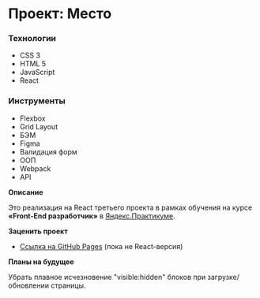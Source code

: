 # Проект: Место

### Технологии
* CSS 3
* HTML 5
* JavaScript
* React

### Инструменты
* Flexbox
* Grid Layout
* БЭМ
* Figma
* Валидация форм
* ООП
* Webpack
* API

**Описание**

Это реализация на React третьего проекта в рамках обучения на курсе **«Front-End разработчик»** в [Яндекс.Практикуме](https://practicum.yandex.ru/).

**Заценить проект**

* [Ссылка на GitHub Pages](https://enquence.github.io/mesto/) (пока не React-версия)

**Планы на будущее**

Убрать плавное исчезновение "visible:hidden" блоков при загрузке/обновлении страницы.